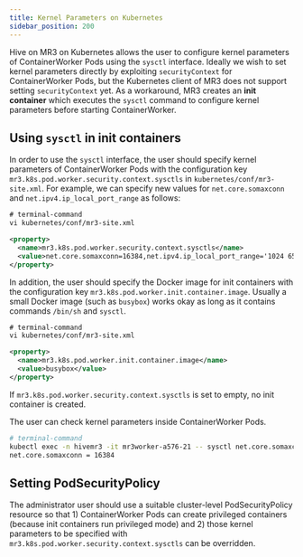 ```yaml
---
title: Kernel Parameters on Kubernetes
sidebar_position: 200
---
```


Hive on MR3 on Kubernetes allows the user to 
configure kernel parameters of ContainerWorker Pods using the `sysctl` interface.
Ideally we wish to set kernel parameters directly by exploiting `securityContext` for ContainerWorker Pods,
but the Kubernetes client of MR3 does not support setting `securityContext` yet.
As a workaround,
MR3 creates an **init container** which 
executes the `sysctl` command to configure kernel parameters before starting ContainerWorker.

## Using `sysctl` in init containers

In order to use the `sysctl` interface,
the user should specify kernel parameters of ContainerWorker Pods
with the configuration key `mr3.k8s.pod.worker.security.context.sysctls` in `kubernetes/conf/mr3-site.xml`.
For example,
we can specify new values for `net.core.somaxconn` and `net.ipv4.ip_local_port_range` as follows:

```xml
# terminal-command
vi kubernetes/conf/mr3-site.xml

<property>
  <name>mr3.k8s.pod.worker.security.context.sysctls</name> 
  <value>net.core.somaxconn=16384,net.ipv4.ip_local_port_range='1024 65535'</value>
</property>
```

In addition,
the user should specify the Docker image for init containers 
with the configuration key `mr3.k8s.pod.worker.init.container.image`.
Usually a small Docker image (such as `busybox`) works okay as long as it contains commands `/bin/sh` and `sysctl`.

```xml
# terminal-command
vi kubernetes/conf/mr3-site.xml

<property>
  <name>mr3.k8s.pod.worker.init.container.image</name>
  <value>busybox</value>
</property>
```
If `mr3.k8s.pod.worker.security.context.sysctls` is set to empty, no init container is created.

The user can check kernel parameters inside ContainerWorker Pods.

```sh
# terminal-command
kubectl exec -n hivemr3 -it mr3worker-a576-21 -- sysctl net.core.somaxconn
net.core.somaxconn = 16384
```

## Setting PodSecurityPolicy

The administrator user should use a suitable cluster-level PodSecurityPolicy resource
so that 1) ContainerWorker Pods can create privileged containers 
(because init containers run privileged mode)
and 2) those kernel parameters to be specified with `mr3.k8s.pod.worker.security.context.sysctls` can be overridden.

